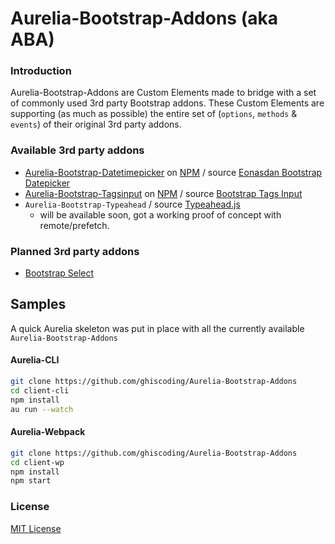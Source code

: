 # Aurelia-Bootstrap-Addons (aka ABA)

### Introduction
Aurelia-Bootstrap-Addons are Custom Elements made to bridge with a set of commonly used 3rd party Bootstrap addons. These Custom Elements are supporting (as much as possible) the entire set of (`options`, `methods` & `events`) of their original 3rd party addons. 

### Available 3rd party addons
* [Aurelia-Bootstrap-Datetimepicker](https://github.com/ghiscoding/Aurelia-Bootstrap-Addons/tree/master/aurelia-bootstrap-datetimepicker) on [NPM](https://www.npmjs.com/package/aurelia-bootstrap-datetimepicker) / source [Eonasdan Bootstrap Datepicker](https://eonasdan.github.io/bootstrap-datetimepicker/)
* [Aurelia-Bootstrap-Tagsinput](https://github.com/ghiscoding/Aurelia-Bootstrap-Addons/tree/master/aurelia-bootstrap-tagsinput) on [NPM](https://www.npmjs.com/package/aurelia-bootstrap-tagsinput) / source [Bootstrap Tags Input](http://bootstrap-tagsinput.github.io/bootstrap-tagsinput/examples/)
* `Aurelia-Bootstrap-Typeahead` / source [Typeahead.js](http://twitter.github.io/typeahead.js/examples/)
  * will be available soon, got a working proof of concept with remote/prefetch.

### Planned 3rd party addons
* [Bootstrap Select](http://silviomoreto.github.io/bootstrap-select/)

## Samples
A quick Aurelia skeleton was put in place with all the currently available `Aurelia-Bootstrap-Addons`

#### Aurelia-CLI
```bash
git clone https://github.com/ghiscoding/Aurelia-Bootstrap-Addons
cd client-cli
npm install
au run --watch
```

#### Aurelia-Webpack
```bash
git clone https://github.com/ghiscoding/Aurelia-Bootstrap-Addons
cd client-wp
npm install
npm start
```

### License
[MIT License](https://github.com/ghiscoding/Aurelia-Bootstrap-Addons/blob/master/LICENSE)